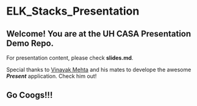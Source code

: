 # ELK_Stacks_Presentation
 
## Welcome! You are at the UH CASA Presentation Demo Repo.

For presentation content, please check **slides.md**.

Special thanks to [Vinayak Mehta](https://github.com/vinayak-mehta/present) and his mates to develope the awesome ***Present*** application. Check him out!

## Go Coogs!!!
